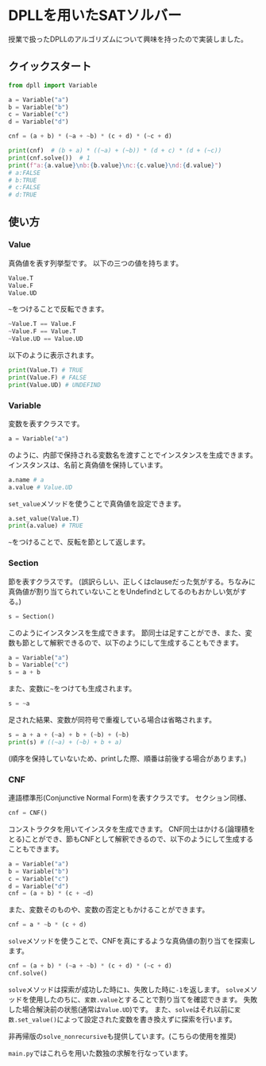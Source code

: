 # DPLLを用いたSATソルバー

授業で扱ったDPLLのアルゴリズムについて興味を持ったので実装しました。

## クイックスタート

```python
from dpll import Variable

a = Variable("a")
b = Variable("b")
c = Variable("c")
d = Variable("d")

cnf = (a + b) * (~a + ~b) * (c + d) * (~c + d)

print(cnf)  # (b + a) * ((~a) + (~b)) * (d + c) * (d + (~c))
print(cnf.solve())  # 1
print(f"a:{a.value}\nb:{b.value}\nc:{c.value}\nd:{d.value}")
# a:FALSE
# b:TRUE
# c:FALSE
# d:TRUE
```

## 使い方

### Value

真偽値を表す列挙型です。
以下の三つの値を持ちます。

```python
Value.T
Value.F
Value.UD
```

`~`をつけることで反転できます。

```python
~Value.T == Value.F
~Value.F == Value.T
~Value.UD == Value.UD
```

以下のように表示されます。

```python
print(Value.T) # TRUE
print(Value.F) # FALSE
print(Value.UD) # UNDEFIND
```

### Variable

変数を表すクラスです。

```python
a = Variable("a")
```

のように、内部で保持される変数名を渡すことでインスタンスを生成できます。
インスタンスは、名前と真偽値を保持しています。

```python
a.name # a
a.value # Value.UD
```

`set_value`メソッドを使うことで真偽値を設定できます。

```python
a.set_value(Value.T)
print(a.value) # TRUE
```

`~`をつけることで、反転を節として返します。

### Section

節を表すクラスです。
(誤訳らしい、正しくはclauseだった気がする。ちなみに真偽値が割り当てられていないことをUndefindとしてるのもおかしい気がする。)

```python
s = Section()
```

このようにインスタンスを生成できます。
節同士は足すことができ、また、変数も節として解釈できるので、以下のようにして生成することもできます。

```python
a = Variable("a")
b = Variable("c")
s = a + b
```

また、変数に`~`をつけても生成されます。

```python
s = ~a
```

足された結果、変数が同符号で重複している場合は省略されます。

```python
s = a + a + (~a) + b + (~b) + (~b)
print(s) # ((~a) + (~b) + b + a)
```

(順序を保持していないため、printした際、順番は前後する場合があります。)

### CNF

連語標準形(Conjunctive Normal Form)を表すクラスです。
セクション同様、

```python
cnf = CNF()
```

コンストラクタを用いてインスタを生成できます。
CNF同士はかける(論理積をとる)ことができ、節もCNFとして解釈できるので、以下のようにして生成することもできます。

```python
a = Variable("a")
b = Variable("b")
c = Variable("c")
d = Variable("d")
cnf = (a + b) * (c + ~d)
```

また、変数そのものや、変数の否定ともかけることができます。

```python
cnf = a * ~b * (c + d)
```

`solve`メソッドを使うことで、CNFを真にするような真偽値の割り当てを探索します。

```python
cnf = (a + b) * (~a + ~b) * (c + d) * (~c + d)
cnf.solve()
```

`solve`メソッドは探索が成功した時に`1`、失敗した時に`-1`を返します。
`solve`メソッドを使用したのちに、`変数.value`とすることで割り当てを確認できます。
失敗した場合解決前の状態(通常は`Value.UD`)です。
また、`solve`はそれ以前に`変数.set_value()`によって設定された変数を書き換えずに探索を行います。

非再帰版の`solve_nonrecursive`も提供しています。(こちらの使用を推奨)

`main.py`ではこれらを用いた数独の求解を行なっています。
